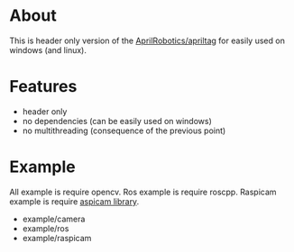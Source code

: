 # About
This is  header only version of the [AprilRobotics/apriltag](https://github.com/AprilRobotics/apriltag) for easily used on windows (and linux).

# Features
* header only
* no dependencies (can be easily used on windows)
* no multithreading (consequence of the previous point)

# Example
All example is require opencv. Ros example is require roscpp. Raspicam example is require [aspicam library](https://github.com/cedricve/raspicam).
* example/camera
* example/ros
* example/raspicam
